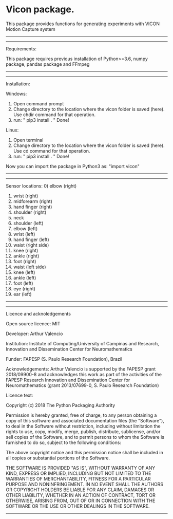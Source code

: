 # Vicon package.

This package provides functions for generating experiments with VICON
Motion Capture system

-----------------------------------------------------------------------------
-----------------------------------------------------------------------------

Requirements:

This package requires previous installation of Python>=3.6, numpy package,
pandas package and FFmpeg

-----------------------------------------------------------------------------
-----------------------------------------------------------------------------
Installation:

Windows:
1) Open command prompt
2) Change directory to the location where the vicon folder is saved (here). 
   Use chdir command for that operation.
3) run: " pip3 install . "
Done!

Linux:
1) Open terminal
2) Change directory to the location where the vicon folder is saved (here). 
   Use cd command for that operation.
3) run: " pip3 install . "
Done!

Now you can import the package in Python3 as: "import vicon"

-----------------------------------------------------------------------------

-----------------------------------------------------------------------------

Sensor locations:
0) elbow (right)
1) wrist (right)
2) midforearm (right)
3) hand finger (right)
4) shoulder (right)
5) neck
6) shoulder (left)
7) elbow (left)
8) wrist (left)
9) hand finger (left)
10) waist (right side)
11) knee (right)
12) ankle (right)
13) foot (right)
14) waist (left side)
15) knee (left)
16) ankle (left)
17) foot (left)
18) eye (right)
19) ear (left)

-----------------------------------------------------------------------------

-----------------------------------------------------------------------------

Licence and acknoledgements

Open source licence: MIT

Developer: Arthur Valencio

Institution: Institute of Computing/University of Campinas and
	     Research, Innovation and Dissemination Center for Neuromathematics

Funder: FAPESP (S. Paulo Research Foundation), Brazil

Acknowledgements: Arthur Valencio is supported by the FAPESP grant 2018/09900-8 and 	     acknowledges this work as part of the activities of the FAPESP Research 	     Innovation and Dissemination Center for Neuromathematics (grant 
	     2013/07699-0, S. Paulo Research Foundation)

Licence text:

Copyright (c) 2018 The Python Packaging Authority

Permission is hereby granted, free of charge, to any person obtaining a copy
of this software and associated documentation files (the "Software"), to deal
in the Software without restriction, including without limitation the rights
to use, copy, modify, merge, publish, distribute, sublicense, and/or sell
copies of the Software, and to permit persons to whom the Software is
furnished to do so, subject to the following conditions:

The above copyright notice and this permission notice shall be included in all
copies or substantial portions of the Software.

THE SOFTWARE IS PROVIDED "AS IS", WITHOUT WARRANTY OF ANY KIND, EXPRESS OR
IMPLIED, INCLUDING BUT NOT LIMITED TO THE WARRANTIES OF MERCHANTABILITY,
FITNESS FOR A PARTICULAR PURPOSE AND NONINFRINGEMENT. IN NO EVENT SHALL THE
AUTHORS OR COPYRIGHT HOLDERS BE LIABLE FOR ANY CLAIM, DAMAGES OR OTHER
LIABILITY, WHETHER IN AN ACTION OF CONTRACT, TORT OR OTHERWISE, ARISING FROM,
OUT OF OR IN CONNECTION WITH THE SOFTWARE OR THE USE OR OTHER DEALINGS IN THE
SOFTWARE.

-----------------------------------------------------------------------------